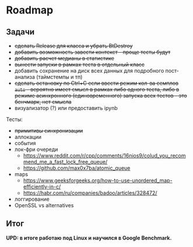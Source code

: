 # Roadmap

## Задачи
- ~~сделать Release для класса и убрать BtDestroy~~
- ~~добавить возможность завести контекст - проще тесты будут~~
- ~~добавить расчет медианы в статистике~~
- ~~вынести запуски в рамках теста в отдельный класс~~
- добавить сохранение на диск всех данных для подробного пост-анализа (таймстемпы и тп)
- ~~сделать остановку по Ctrl+C если ввести режим кол-ва семплов `auto` - вероятно имеет смысл в рамках либо одного теста, либо в режиме асинхронного (единовременного) запуска всех тестов - это бенчмарк, нет смысла~~
- визуализатор (?) или предоставить ipynb

Тесты:
- ~~примитивы синхронизации~~
- аллокации
- события
- лок-фри очереди
	- https://www.reddit.com/r/cpp/comments/16nios9/colud_you_recommend_me_a_fast_lock_free_queue/
	- https://github.com/max0x7ba/atomic_queue
- maps
	- https://www.geeksforgeeks.org/how-to-use-unordered_map-efficiently-in-c/
	- https://habr.com/ru/companies/badoo/articles/328472/
- логгирование
- OpenSSL vs alternatives

## Итог
**UPD: в итоге работаю под Linux и научился в Google Benchmark.**